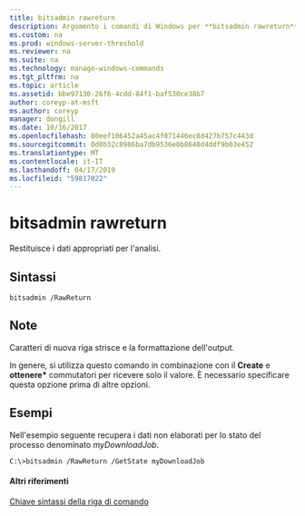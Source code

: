 ```yaml
---
title: bitsadmin rawreturn
description: Argomento i comandi di Windows per **bitsadmin rawreturn** -restituisce i dati appropriati per l'analisi.
ms.custom: na
ms.prod: windows-server-threshold
ms.reviewer: na
ms.suite: na
ms.technology: manage-windows-commands
ms.tgt_pltfrm: na
ms.topic: article
ms.assetid: bbe97130-26f6-4cdd-84f1-baf530ce38b7
author: coreyp-at-msft
ms.author: coreyp
manager: dongill
ms.date: 10/16/2017
ms.openlocfilehash: 80eef106452a45ac4f071446ec8d427b757c443d
ms.sourcegitcommit: 0d0b32c8986ba7db9536e0b8648d4ddf9b03e452
ms.translationtype: MT
ms.contentlocale: it-IT
ms.lasthandoff: 04/17/2019
ms.locfileid: "59817022"
---
```

# <a name="bitsadmin-rawreturn"></a>bitsadmin rawreturn

Restituisce i dati appropriati per l'analisi.

## <a name="syntax"></a>Sintassi

```
bitsadmin /RawReturn
```

## <a name="remarks"></a>Note

Caratteri di nuova riga strisce e la formattazione dell'output.

In genere, si utilizza questo comando in combinazione con il **Create** e **ottenere\***  commutatori per ricevere solo il valore. È necessario specificare questa opzione prima di altre opzioni.

## <a name="BKMK_examples"></a>Esempi

Nell'esempio seguente recupera i dati non elaborati per lo stato del processo denominato *myDownloadJob*.
```
C:\>bitsadmin /RawReturn /GetState myDownloadJob
```

#### <a name="additional-references"></a>Altri riferimenti

[Chiave sintassi della riga di comando](command-line-syntax-key.md)